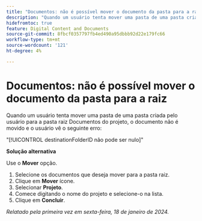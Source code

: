 ```yaml
---
title: "Documentos: não é possível mover o documento da pasta para a raiz"
description: "Quando um usuário tenta mover uma pasta de uma pasta criada pelo usuário para a pasta raiz Documentos do projeto, o documento não é movido e o usuário vê um erro."
hidefromtoc: true
feature: Digital Content and Documents
source-git-commit: 8fbcf0357797fb4ed490a95dbbb92d22e179fc66
workflow-type: tm+mt
source-wordcount: '121'
ht-degree: 4%

---
```



# Documentos: não é possível mover o documento da pasta para a raiz

Quando um usuário tenta mover uma pasta de uma pasta criada pelo usuário para a pasta raiz Documentos do projeto, o documento não é movido e o usuário vê o seguinte erro:

&quot;[!UICONTROL destinationFolderlD não pode ser nulo]&quot;

**Solução alternativa**

Use o **Mover** opção.

1. Selecione os documentos que deseja mover para a pasta raiz.
1. Clique em **Mover** ícone.
1. Selecionar **Projeto**.
1. Comece digitando o nome do projeto e selecione-o na lista.
1. Clique em **Concluir**.

_Relatado pela primeira vez em sexta-feira, 18 de janeiro de 2024._
